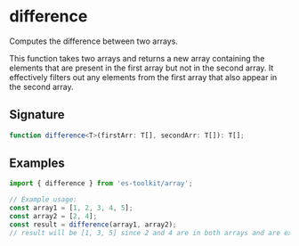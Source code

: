 # difference

Computes the difference between two arrays.

This function takes two arrays and returns a new array containing the elements 
that are present in the first array but not in the second array. It effectively 
filters out any elements from the first array that also appear in the second array.


## Signature

```typescript
function difference<T>(firstArr: T[], secondArr: T[]): T[];
```

## Examples

```typescript
import { difference } from 'es-toolkit/array';

// Example usage:
const array1 = [1, 2, 3, 4, 5];
const array2 = [2, 4];
const result = difference(array1, array2);
// result will be [1, 3, 5] since 2 and 4 are in both arrays and are excluded from the result.
```

